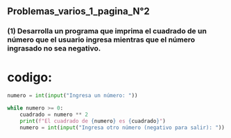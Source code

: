 ## Problemas_varios_1_pagina_N°2

### (1) Desarrolla un programa que imprima el cuadrado de un número que el usuario ingresa mientras que el número ingrasado no sea negativo.
# codigo:
```python
numero = int(input("Ingresa un número: "))

while numero >= 0:
    cuadrado = numero ** 2
    print(f"El cuadrado de {numero} es {cuadrado}")
    numero = int(input("Ingresa otro número (negativo para salir): "))
```



